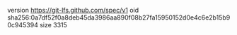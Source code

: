 version https://git-lfs.github.com/spec/v1
oid sha256:0a7df52f0a8deb45da3986aa890f08b27fa15950152d0e4c6e2b15b90c945394
size 3315
